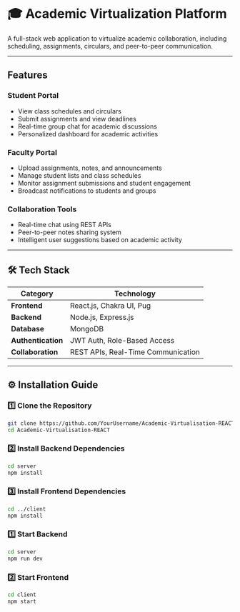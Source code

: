 # 🎓 Academic Virtualization Platform

A full-stack web application to virtualize academic collaboration, including scheduling, assignments, circulars, and peer-to-peer communication.

---

## Features

### Student Portal

- View class schedules and circulars
- Submit assignments and view deadlines
- Real-time group chat for academic discussions
- Personalized dashboard for academic activities

### Faculty Portal

- Upload assignments, notes, and announcements
- Manage student lists and class schedules
- Monitor assignment submissions and student engagement
- Broadcast notifications to students and groups

### Collaboration Tools

- Real-time chat using REST APIs
- Peer-to-peer notes sharing system
- Intelligent user suggestions based on academic activity

---

## 🛠️ Tech Stack

| Category          | Technology                          |
|------------------|-------------------------------------|
| **Frontend**      | React.js, Chakra UI, Pug            |
| **Backend**       | Node.js, Express.js                 |
| **Database**      | MongoDB                             |
| **Authentication**| JWT Auth, Role-Based Access         |
| **Collaboration** | REST APIs, Real-Time Communication |

---

## ⚙️ Installation Guide

### 1️⃣ Clone the Repository

```bash
git clone https://github.com/YourUsername/Academic-Virtualisation-REACT.git
cd Academic-Virtualisation-REACT
```

### 2️⃣ Install Backend Dependencies

```bash
cd server
npm install
```

### 3️⃣ Install Frontend Dependencies

```bash
cd ../client
npm install
```

### 1️⃣ Start Backend

```bash
cd server
npm run dev
```

### 2️⃣ Start Frontend

```bash
cd client
npm start
```
